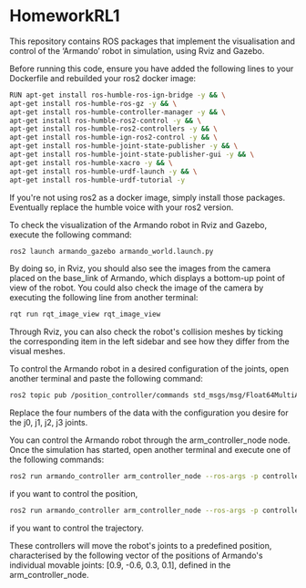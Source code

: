 # HomeworkRL1
This repository contains ROS packages that implement the visualisation and control of the ‘Armando’ robot in simulation, using Rviz and Gazebo.

Before running this code, ensure you have added the following lines to your Dockerfile and rebuilded your ros2 docker image:
``` bash
RUN apt-get install ros-humble-ros-ign-bridge -y && \
apt-get install ros-humble-ros-gz -y && \
apt-get install ros-humble-controller-manager -y && \
apt-get install ros-humble-ros2-control -y && \
apt-get install ros-humble-ros2-controllers -y && \
apt-get install ros-humble-ign-ros2-control -y && \
apt-get install ros-humble-joint-state-publisher -y && \
apt-get install ros-humble-joint-state-publisher-gui -y && \
apt-get install ros-humble-xacro -y && \
apt-get install ros-humble-urdf-launch -y && \
apt-get install ros-humble-urdf-tutorial -y
```
If you're not using ros2 as a docker image, simply install those packages. Eventually replace the humble voice with your ros2 version.

To check the visualization of the Armando robot in Rviz and Gazebo, execute the following command:
``` bash
ros2 launch armando_gazebo armando_world.launch.py
```
By doing so, in Rviz, you should also see the images from the camera placed on the base_link of Armando, which displays a bottom-up point of view of the robot.
You could also check the image of the camera by executing the following line from another terminal:
``` bash
rqt run rqt_image_view rqt_image_view
```
Through Rviz, you can also check the robot's collision meshes by ticking the corresponding item in the left sidebar and see how they differ from the visual meshes.

To control the Armando robot in a desired configuration of the joints, open another terminal and paste the following command:
``` bash
ros2 topic pub /position_controller/commands std_msgs/msg/Float64MultiArray "data: [0.9, -0.6, 0.3, 0.0]"
```
Replace the four numbers of the data with the configuration you desire for the j0, j1, j2, j3 joints. 

You can control the Armando robot through the arm_controller_node node. Once the simulation has started, open another terminal and execute one of the following commands:
``` bash
ros2 run armando_controller arm_controller_node --ros-args -p controller_type:=position
```
if you want to control the position,
``` bash
ros2 run armando_controller arm_controller_node --ros-args -p controller_type:=trajectory
```
if you want to control the trajectory.

These controllers will move the robot's joints to a predefined position, characterised by the following vector of the positions of Armando's individual movable joints: [0.9, -0.6, 0.3, 0.1], defined in the arm_controller_node. 
